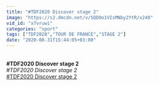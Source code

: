 ```yaml
---
title: "#TDF2020 Discover stage 2"
image: "https://s2.dmcdn.net/v/SQD0o1VIsMNby2YtR/x240"
vid_id: "x7vruwi"
categories: "sport"
tags: ["TDF2020","TOUR DE FRANCE","STAGE 2"]
date: "2020-08-31T15:44:05+03:00"
---
```

<br><b>#TDF2020 Discover stage 2</b><br> <i>#TDF2020 Discover stage 2</i><br> <u>#TDF2020 Discover stage 2</u>
